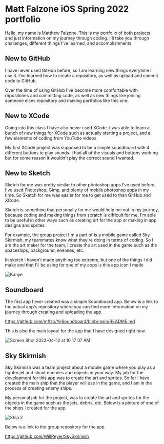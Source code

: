 # Matt Falzone iOS Spring 2022 portfolio

Hello, my name is Matthew Falzone. This is my portfolio of both projects and just information on my journey through coding. I'll take you through challenges, different things I've learned, and accomplishments.


## New to GitHub

I have never used GitHub before, so I am learning new things everytime I use it. I've learned how to create a repository, as well as upload and commit code to GitHub.

Over the time of using GitHub I've become more comfortable with repositories and committing code, as well as new things like joining someone elses repository and making portfolios like this one.


## New to XCode

Going into this class I have also never used XCode. I was able to learn a bunch of new things for XCode such as actually starting a project, and a few elements of coding from YouTube videos.

My first XCode project was supposed to be a simple soundboard with 4 different buttons to play sounds. I had all of the visuals and buttons working but for some reason it wouldn't play the correct sound I wanted.


## New to Sketch

Sketch for me was pretty similar to other photoshop apps I've used before. I've used Photoshop, Gimp, and plenty of mobile photoshop apps in my time. So Sketch for me was easier for me to get used to than GitHub and XCode.

Sketch is something that personally for me would help me out in my journey, because coding and making things from scratch is difficult for me, I'm able to be useful in other ways such as creating art for the app or making in app designs and sprites.

For example, the group project I'm a part of is a mobile game called Sky Skirmish, my teammates know what they're doing in terms of coding. So I am the art maker for the team, I create the art used in the game such as the spaceships, background, enemies, etc.

In sketch I haven't made anything too extreme, but one of the things I did make and that I'll be using for one of my apps is this app icon I made

![Kanye](https://user-images.githubusercontent.com/98762863/162995442-17c01760-ba4f-44da-bc44-f6d3665150fa.png)


## Soundboard

The first app I ever created was a simple Soundboard app. Below is a link to the actual app's repository where you can find more information on my journey through creating and uploading the app.

https://github.com/mflzo/YeSoundboard/blob/main/README.md

This is also the main layout for the app that I have designed right now.

![Screen Shot 2022-04-12 at 10 17 07 AM](https://user-images.githubusercontent.com/98762863/162996005-d2299a37-5ec9-47d9-8b5a-101e2ecc5e80.png)


## Sky Skirmish

Sky Skirmish was a team project about a mobile game where you play as a fighter jet and shoot enemies and objects in your way. My job for the development for this app was to create the art and sprites. So far I have created the main ship that the player will use in the game, and I am in the process of creating enemy ships.

My personal job for the project, was to create the art and sprites for the objects in the game such as the jets, debris, etc. Below is a picture of one of the ships I created for the app 

![Ship 2](https://user-images.githubusercontent.com/98762863/162996528-bb1f2f17-954c-426d-8705-73e6327a735a.png)


Below is a link to the group repository for the app

https://github.com/WillPeyer/SkySkirmish 
